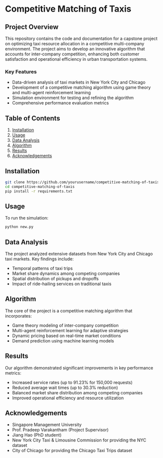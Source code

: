# Competitive Matching of Taxis

## Project Overview

This repository contains the code and documentation for a capstone project on optimizing taxi resource allocation in a competitive multi-company environment. The project aims to develop an innovative algorithm that accounts for inter-company competition, enhancing both customer satisfaction and operational efficiency in urban transportation systems.

### Key Features

- Data-driven analysis of taxi markets in New York City and Chicago
- Development of a competitive matching algorithm using game theory and multi-agent reinforcement learning
- Simulation environment for testing and refining the algorithm
- Comprehensive performance evaluation metrics

## Table of Contents

1. [Installation](#installation)
2. [Usage](#usage)
3. [Data Analysis](#data-analysis)
4. [Algorithm](#algorithm)
5. [Results](#results)
6. [Acknowledgements](#acknowledgements)

## Installation

```bash
git clone https://github.com/yourusername/competitive-matching-of-taxis.git
cd competitive-matching-of-taxis
pip install -r requirements.txt
```

## Usage

To run the simulation:
```bash
python new.py
```

## Data Analysis
The project analyzed extensive datasets from New York City and Chicago taxi markets. Key findings include:

- Temporal patterns of taxi trips
- Market share dynamics among competing companies
- Spatial distribution of pickups and dropoffs
- Impact of ride-hailing services on traditional taxis

## Algorithm
The core of the project is a competitive matching algorithm that incorporates:

- Game theory modeling of inter-company competition
- Multi-agent reinforcement learning for adaptive strategies
- Dynamic pricing based on real-time market conditions
- Demand prediction using machine learning models

## Results
Our algorithm demonstrated significant improvements in key performance metrics:

- Increased service rates (up to 91.23% for 150,000 requests)
- Reduced average wait times (up to 30.3% reduction)
- Balanced market share distribution among competing companies
- Improved operational efficiency and resource utilization

## Acknowledgements

- Singapore Management University
- Prof. Pradeep Varakantham (Project Supervisor)
- Jiang Hao (PhD student)
- New York City Taxi & Limousine Commission for providing the NYC dataset
- City of Chicago for providing the Chicago Taxi Trips dataset
